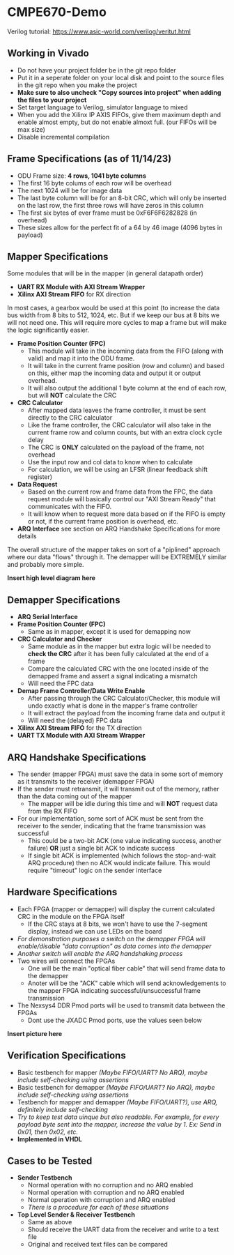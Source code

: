 # CMPE670-Demo

Verilog tutorial: https://www.asic-world.com/verilog/veritut.html

## Working in Vivado
* Do not have your project folder be in the git repo folder
* Put it in a seperate folder on your local disk and point to the source files in the git repo when you make the project
* **Make sure to also uncheck "Copy sources into project" when adding the files to your project**
* Set target language to Verilog, simulator language to mixed
* When you add the Xilinx IP AXIS FIFOs, give them maximum depth and enable almost empty, but do not enable almoxt full. (our FIFOs will be max size)
* Disable incremental compilation

## Frame Specifications (as of 11/14/23)
* ODU Frame size: **4 rows, 1041 byte columns**
* The first 16 byte colums of each row will be overhead
* The next 1024 will be for image data
* The last byte column will be for an 8-bit CRC, which will only be inserted on the last row, the first three rows will have zeros in this column
* The first six bytes of ever frame must be 0xF6F6F6282828 (in overhead)
* These sizes allow for the perfect fit of a 64 by 46 image (4096 bytes in payload)

## Mapper Specifications
Some modules that will be in the mapper (in general datapath order)
* **UART RX Module with AXI Stream Wrapper**
* **Xilinx AXI Stream FIFO** for RX direction

In most cases, a gearbox would be used at this point (to increase the data bus width from 8 bits to 512, 1024, etc. But if we keep our bus at 8 bits we will not need one.  This will require more cycles to map a frame but will make the logic significantly easier.
* **Frame Position Counter (FPC)**
  * This module will take in the incoming data from the FIFO (along with valid) and map it into the ODU frame.
  * It will take in the current frame position (row and column) and based on this, either map the incoming data and output it or output overhead.
  * It will also output the additional 1 byte column at the end of each row, but will **NOT** calculate the CRC
* **CRC Calculator**
  * After mapped data leaves the frame controller, it must be sent directly to the CRC calculator
  * Like the frame controller, the CRC calculator will also take in the current frame row and column counts, but with an extra clock cycle delay
  * The CRC is **ONLY** calculated on the payload of the frame, not overhead
  * Use the input row and col data to know when to calculate
  * For calculation, we will be using an LFSR (linear feedback shift register)
* **Data Request**
  * Based on the current row and frame data from the FPC, the data request module will basically control our "AXI Stream Ready" that communicates with the FIFO.
  *   It will know when to request more data based on if the FIFO is empty or not, if the current frame position is overhead, etc.
* **ARQ Interface** see section on ARQ Handshake Specifications for more details

The overall structure of the mapper takes on sort of a "piplined" approach where our data "flows" through it.  The demapper will be EXTREMELY similar and probably more simple.

**Insert high level diagram here**

## Demapper Specifications
* **ARQ Serial Interface**
* **Frame Position Counter (FPC)**
  * Same as in mapper, except it is used for demapping now
* **CRC Calculator and Checker**
  * Same module as in the mapper but extra logic will be needed to **check the CRC** after it has been fully calculated at the end of a frame
  * Compare the calculated CRC with the one located inside of the demapped frame and assert a signal indicating a mismatch
  * Will need the FPC data
* **Demap Frame Controller/Data Write Enable**
  * After passing through the CRC Calculator/Checker, this module will undo exactly what is done in the mapper's frame controller
  * It will extract the payload from the incoming frame data and output it
  * Will need the (delayed) FPC data
* **Xilinx AXI Stream FIFO** for the TX direction
* **UART TX Module with AXI Stream Wrapper**

## ARQ Handshake Specifications
* The sender (mapper FPGA) must save the data in some sort of memory as it transmits to the receiver (demapper FPGA)
* If the sender must retransmit, it will transmit out of the memory, rather than the data coming out of the mapper
  * The mapper will be idle during this time and will **NOT** request data from the RX FIFO
* For our implementation, some sort of ACK must be sent from the receiver to the sender, indicating that the frame transmission was successful
  * This could be a two-bit ACK (one value indicating success, another failure) **OR** just a single bit ACK to indicate success
  * If single bit ACK is implemented (which follows the stop-and-wait ARQ procedure) then no ACK would indicate failure.  This would require "timeout" logic on the sender interface 

## Hardware Specifications
* Each FPGA (mapper or demapper) will display the current calculated CRC in the module on the FPGA itself
  * If the CRC stays at 8 bits, we won't have to use the 7-segment display, instead we can use LEDs on the board
* *For demonstration purposes a switch on the demapper FPGA will enable/disable "data corruption" as data comes into the demapper*
* *Another switch will enable the ARQ handshaking process*
* Two wires will connect the FPGAs
  * One will be the main "optical fiber cable" that will send frame data to the demapper
  * Anoter will be the "ACK" cable which will send acknowledgements to the mapper FPGA indicating successful/unsuccessful frame transmission
* The Nexsys4 DDR Pmod ports will be used to transmit data between the FPGAs
  * Dont use the JXADC Pmod ports, use the values seen below

**Insert picture here**

## Verification Specifications
* Basic testbench for mapper *(Maybe FIFO/UART? No ARQ), maybe include self-checking using assertions*
* Basic testbench for demapper *(Maybe FIFO/UART? No ARQ), maybe include self-checking using assertions*
* Testbench for mapper and demapper *(Maybe FIFO/UART?), use ARQ, definitely include self-checking*
* *Try to keep test data uinque but also readable.  For example, for every payload byte sent into the mapper, increase the value by 1. Ex: Send in 0x01, then 0x02, etc.*
* **Implemented in VHDL**

## Cases to be Tested
* **Sender Testbench**
  * Normal operation with no corruption and no ARQ enabled
  * Normal operation with corruption and no ARQ enabled
  * Normal operation with corruption and ARQ enabled
  * *There is a procedure for each of these situations*
* **Top Level Sender & Receiver Testbench**
  * Same as above
  * Should receive the UART data from the receiver and write to a text file
  * Original and received text files can be compared
